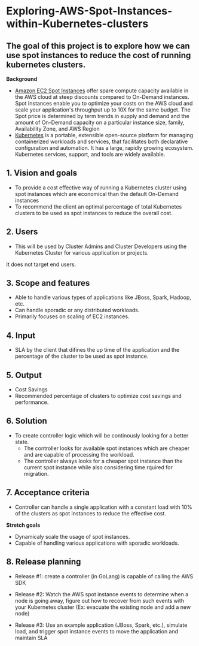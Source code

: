 # Exploring-AWS-Spot-Instances-within-Kubernetes-clusters
## **The goal of this project is to explore how we can use spot instances to reduce the cost of running kubernetes clusters.** 

**Background** 
- [Amazon EC2 Spot Instances](https://aws.amazon.com/ec2/spot/ "Amazon EC2 Spot Instances") offer spare compute capacity available in the AWS cloud at steep discounts compared to On-Demand instances. Spot Instances enable you to optimize your costs on the AWS cloud and scale your application's throughput up to 10X for the same budget. The Spot price is determined by term trends in supply and demand and the amount of On-Demand capacity on a particular instance size, family, Availability Zone, and AWS Region
- [Kubernetes](https://kubernetes.io/ "Kubernetes") is a portable, extensible open-source platform for managing containerized workloads and services, that facilitates both declarative configuration and automation. It has a large, rapidly growing ecosystem. Kubernetes services, support, and tools are widely available.

 ## **1. Vision and goals**
 - To provide a cost effective way of running a Kubernetes cluster using spot instances which are economical than the default On-Demand instances
 - To recommend the client an optimal percentage of total Kubernetes clusters to be used as spot instances to reduce the overall cost. 
 
 ## **2. Users**
 - This will be used by Cluster Admins and Cluster Developers using the Kubernetes Cluster for various application or projects.
 
 It does not target end users.
 
## **3. Scope and features**
- Able to handle various types of applications like JBoss, Spark, Hadoop, etc.
- Can handle sporadic or any distributed workloads.
- Primarily focuses on scaling of EC2 instances.

## **4. Input**
- SLA by the client that difines the up time of the application and the percentage of the cluster to be used as spot instance.

## **5. Output**
- Cost Savings 
- Recommended percentage of clusters to optimize cost savings and performance.

## **6. Solution**
- To create controller logic which will be continously looking for a better state.
  + The controller looks for available spot instances which are cheaper and are capable of processing the workload.
  + The controller always looks for a cheaper spot instance than the current spot instance while also considering time rquired for migration.

## **7. Acceptance criteria**
- Controller can handle a single application with a constant load with 10% of the clusters as spot instances to reduce the effective cost.

**Stretch goals**
- Dynamicaly scale the usage of spot instances.
- Capable of handling various applications with sporadic workloads.

## **8. Release planning**
- Release #1: 
 create a controller (in GoLang) is capable of calling the AWS SDK
 
- Release #2: 
Watch the AWS spot instance events to determine when a node is going away, figure out how to recover from such events with your Kubernetes cluster (Ex: evacuate the existing node and add a new node)

- Release #3: Use an example application (JBoss, Spark, etc.), simulate load, and trigger spot instance events to move the application and maintain SLA
 
